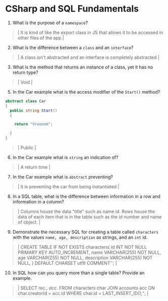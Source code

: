 # CSharp and SQL Fundamentals
01. What is the purpose of a `namespace`?

  > | It is kind of like the export class in JS that allows it to be accessed in other files of the app.|

02. What is the difference between a `class` and an `interface`?

  > | A class isn't abstracted and an interface is completely abstracted  |

03. What is the method that returns an instance of a class, yet it has no return type?

  > | Void |

05. In the Car example what is the access modifier of the `Start()` method?

  ```c#
  abstract class Car
  {
    public string Start()
    {

      return "Vroooom";

    }
  }
  ```

  > | Public |

06. In the Car example what is `string` an indication of?

  > | A return time |

07. In the Car example what is `abstract` preventing?

  > | It is preventing the car from being instantiated  |

08. In a SQL table, what is the difference between information in a row and information in a column?

  > | Columns house the data "title" such as name id. Rows house the data of each item that is in the table such as the id number and name of object. |

09. Demonstrate the necessary SQL for creating a table called `characters` with the values `name, age, description` as strings, and an `int` id.

  > | CREATE TABLE IF NOT EXISTS characters(
    id INT NOT NULL PRIMARY KEY AUTO_INCREMENT,
    name VARCHAR(255) NOT NULL,
    age VARCHAR(255) NOT NULL,
    description VARCHAR(255) NOT NULL,
  ) DEFAULT CHARSET utf8 COMMENT'';
  |

10. In SQL how can you query more than a single table? Provide an example.

  > | SELECT
rec.*,
acc.*
FROM characters char
JOIN accounts acc ON char.creatorId = acc.id
WHERE char.id = LAST_INSERT_ID();"; |
